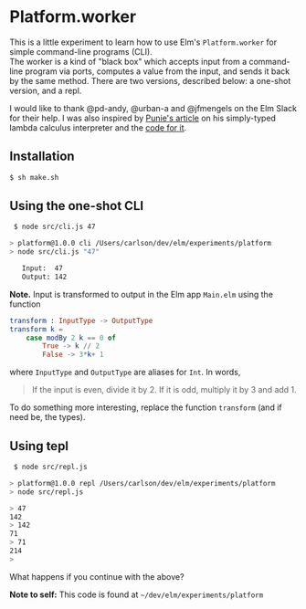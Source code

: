 # Platform.worker

This is a little experiment to learn how to use Elm's 
`Platform.worker` for simple command-line programs (CLI).  
The worker is a kind of "black box" which accepts 
input from a command-line program
via ports, computes a value from the input, and sends it back
by the same method.  There are two versions, described below: a 
one-shot version, and a repl.

I would like to thank @pd-andy, @urban-a and @jfmengels on the 
Elm Slack for their help. I was also inspired
by [Punie's article](https://discourse.elm-lang.org/t/simply-typed-lambda-calculus-in-elm/1772) on his simply-typed lambda calculus 
interpreter and the [code for it](https://github.com/Punie/elm-stlc).
 
 
## Installation 

```bash
$ sh make.sh
```

## Using the one-shot CLI

```bash
 $ node src/cli.js 47

> platform@1.0.0 cli /Users/carlson/dev/elm/experiments/platform
> node src/cli.js "47"

   Input:  47
   Output: 142
```

**Note.** Input is transformed to output in
the Elm app `Main.elm` using the function 

```elm
transform : InputType -> OutputType
transform k =
    case modBy 2 k == 0 of
        True -> k // 2
        False -> 3*k+ 1
```
where `InputType` and `OutputType` are aliases for `Int`.
In words, 

> If the input is
  even, divide it by 2.  If it is odd, multiply it
  by 3 and add 1. 

To do something more interesting, replace
the function `transform` (and if need be, the types).




## Using tepl

```bash
 $ node src/repl.js

> platform@1.0.0 repl /Users/carlson/dev/elm/experiments/platform
> node src/repl.js

> 47
142
> 142
71
> 71
214
>
```
What happens if you continue with the above?


**Note to self:** This code is found 
at `~/dev/elm/experiments/platform`